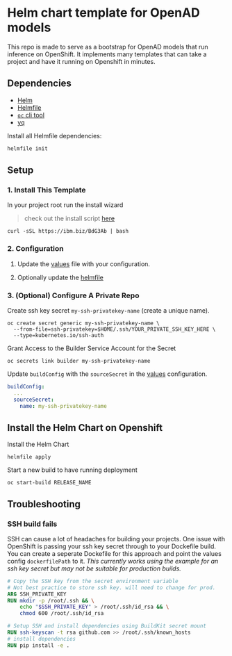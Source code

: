 # Helm chart template for OpenAD models

This repo is made to serve as a bootstrap for OpenAD models that run inference on OpenShift. It implements many templates that can take a project and have it running on Openshift in minutes.

## Dependencies

- [Helm](https://helm.sh/)
- [Helmfile](https://github.com/helmfile/helmfile)
- [`oc` cli tool](https://docs.openshift.com/container-platform/4.17/cli_reference/openshift_cli/getting-started-cli.html)
- [yq](https://github.com/mikefarah/yq)

Install all Helmfile dependencies:
```bash
helmfile init
```

## Setup

### 1. Install This Template

In your project root run the install wizard
> check out the install script [here](./scripts/install.sh)

```shell
curl -sSL https://ibm.biz/BdG3Ab | bash
```

<!-- ```shell
curl -sSL https://raw.githubusercontent.com/acceleratedscience/openad-model-helm-template/refs/heads/main/scripts/install.sh | bash
``` -->

### 2. Configuration

1. Update the [values](./helm/values.yaml) file with your configuration.

2. Optionally update the [helmfile](./helmfile.yaml)

### 3. (Optional) Configure A Private Repo
Create ssh key secret `my-ssh-privatekey-name` (create a unique name).

```shell
oc create secret generic my-ssh-privatekey-name \
  --from-file=ssh-privatekey=$HOME/.ssh/YOUR_PRIVATE_SSH_KEY_HERE \
  --type=kubernetes.io/ssh-auth
```

Grant Access to the Builder Service Account for the Secret
```shell
oc secrets link builder my-ssh-privatekey-name
```

Update `buildConfig` with the `sourceSecret` in the [values](./helm/values.yaml) configuration.
```yaml
buildConfig:
  ...
  sourceSecret:
    name: my-ssh-privatekey-name
```

## Install the Helm Chart on Openshift
Install the Helm Chart
```shell
helmfile apply
```

Start a new build to have running deployment
```shell
oc start-build RELEASE_NAME
```

## Troubleshooting

### SSH build fails
SSH can cause a lot of headaches for building your projects. One issue with OpenShift is passing your ssh key secret through to your Dockefile build. You can create a seperate Dockefile for this approach and point the values config `dockerfilePath` to it. *This currently works using the example for an ssh key secret but may not be suitable for production builds.*

```Dockerfile
# Copy the SSH key from the secret environment variable
# Not best practice to store ssh key. will need to change for prod.
ARG SSH_PRIVATE_KEY
RUN mkdir -p /root/.ssh && \
    echo "$SSH_PRIVATE_KEY" > /root/.ssh/id_rsa && \
    chmod 600 /root/.ssh/id_rsa

# Setup SSH and install dependencies using BuildKit secret mount
RUN ssh-keyscan -t rsa github.com >> /root/.ssh/known_hosts
# install dependencies
RUN pip install -e .
```